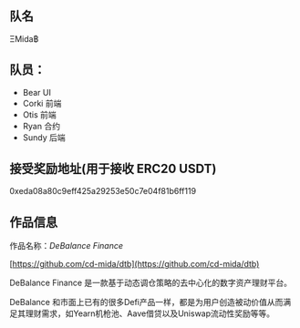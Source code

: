## 队名
ΞMida฿

## 队员：
- Bear  UI
- Corki 前端
- Otis  前端
- Ryan  合约
- Sundy 后端

## 接受奖励地址(用于接收 ERC20 USDT)
0xeda08a80c9eff425a29253e50c7e04f81b6ff119

## 作品信息

作品名称：*DeBalance Finance*

[https://github.com/cd-mida/dtb](https://github.com/cd-mida/dtb)

DeBalance Finance 是一款基于动态调仓策略的去中心化的数字资产理财平台。

DeBalance 和市面上已有的很多Defi产品一样，都是为用户创造被动价值从而满足其理财需求，如Yearn机枪池、Aave借贷以及Uniswap流动性奖励等等。
